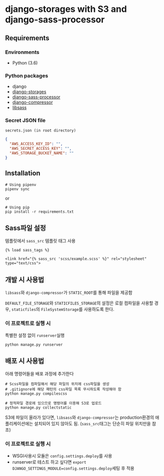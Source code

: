 # django-storages with S3 and django-sass-processor


## Requirements

### Environments

- Python (3.6)

### Python packages 

- django
- [django-storages](https://github.com/jschneier/django-storages)
- [django-sass-processor](https://github.com/jrief/django-sass-processor)
- [django-compressor](https://github.com/django-compressor/django-compressor)
- [libsass](https://github.com/sass/libsass-python)

### Secret JSON file

`secrets.json (in root directory)`

```json
{
  "AWS_ACCESS_KEY_ID": "",
  "AWS_SECRET_ACCESS_KEY": "",
  "AWS_STORAGE_BUCKET_NAME": ""
}
```

## Installation

```
# Using pipenv
pipenv sync
```
or

```
# Using pip
pip install -r requirements.txt
```

## Sass파일 설정

템플릿에서 `sass_src` 템플릿 태그 사용

```django
{% load sass_tags %}

<link href="{% sass_src 'scss/example.scss' %}" rel="stylesheet" type="text/css">
```

## 개발 시 사용법

`libsass`와 `django-compressor`가 `STATIC_ROOT`를 통해 파일을 제공함

`DEFAULT_FILE_STORAGE`와 `STATICFILES_STORAGE`의 설정은 로컬 컴파일을 사용할 경우, `staticfiles`의 `FileSystemStorage`를 사용하도록 한다.

### 이 프로젝트로 실행 시

특별한 설정 없이 `runserver`실행

```
python manage.py runserver
```


## 배포 시 사용법

아래 명령어들을 배포 과정에 추가한다

```
# Scss파일을 컴파일해서 해당 파일의 위치에 css파일을 생성
# .gitignore에 해당 패턴의 css파일 목록 무시하도록 작성해야 함
python manage.py compilescss

# 정적파일 경로에 있으므로 명령어를 이용해 S3로 업로드
python manage.py collectstatic 
```

S3에 파일이 올라가 있다면, `libsass`와 `django-compressor`는 production환경의 애플리케이션에는 설치되어 있지 않아도 됨. (`sass_src`태그는 단순히 파일 위치만을 참조)

### 이 프로젝트로 실행 시

- WSGI사용시 모듈은 `config.settings.deploy`를 사용
- runserver로 테스트 하고 싶다면 `export DJANGO_SETTINGS_MODULE=config.settings.deploy`세팅 후 적용